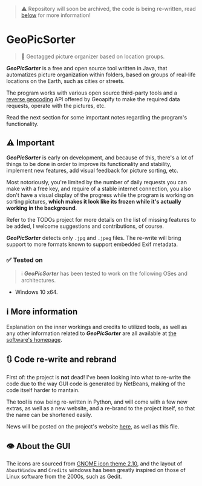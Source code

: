 > :warning: Repository will soon be archived, the code is being re-written, read [below](#🔃-code-re-write-and-rebrand) for more information!

# GeoPicSorter
> :round_pushpin: Geotagged picture organizer based on location groups.

***GeoPicSorter*** is a free and open source tool written in Java, that automatizes picture organization within folders, based on groups of real-life locations on the Earth, such as cities or streets.

The program works with various open source third-party tools and a [reverse geocoding](https://en.wikipedia.org/wiki/Reverse_geocoding) API offered by Geoapify to make the required data requests, operate with the pictures, etc.

Read the next section for some important notes regarding the program's functionality.

## :warning: Important
***GeoPicSorter*** is early on development, and because of this, there's a lot of things to be done in order to improve its functionality and stability, implement new features, add visual feedback for picture sorting, etc.

Most notoriously, you're limited by the number of daily requests you can make with a free key, and require of a stable internet connection, you also don't have a visual display of the progress while the program is working on sorting pictures, **which makes it look like its frozen while it's actually working in the background**.

Refer to the TODOs project for more details on the list of missing features to be added, I welcome suggestions and contributions, of course.

***GeoPicSorter*** detects only `.jpg` and `.jpeg` files. The re-write will bring support to more formats known to support embedded Exif metadata.

### :white_check_mark: Tested on
> :information_source: ***GeoPicSorter*** has been tested to work on the following OSes and architectures.

* Windows 10 x64.

## :information_source: More information

Explanation on the inner workings and credits to utilized tools, as well as any other information related to ***GeoPicSorter*** are all available at [the software's homepage](https://af-a1997.github.io/pages/programs/GeoPicSorter).

## :arrows_clockwise: Code re-write and rebrand

First of: the project is **not** dead! I've been looking into what to re-write the code due to the way GUI code is generated by NetBeans, making of the code itself harder to mantain.

The tool is now being re-written in Python, and will come with a few new extras, as well as a new website, and a re-brand to the project itself, so that the name can be shortened easily.

News will be posted on the project's website [here](https://af-a1997.github.io/pages/programs/GeoPicSorter/), as well as this file.

## :eye: About the GUI

The icons are sourced from [GNOME icon theme 2.10](https://download.gnome.org/sources/gnome-icon-theme/2.10/), and the layout of `AboutWindow` and `Credits` windows has been greatly inspired on those of Linux software from the 2000s, such as Gedit.